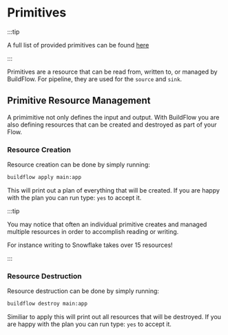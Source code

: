 # Primitives


:::tip

A full list of provided primitives can be found [here](../../category/primitives/)

:::

Primitives are a resource that can be read from, written to, or managed by BuildFlow. For pipeline, they are used for the `source` and `sink`.

## Primitive Resource Management

A primimitive not only defines the input and output. With BuildFlow you are also defining resources that can be created and destroyed as part of your Flow.


### Resource Creation

Resource creation can be done by simply running:

```bash
buildflow apply main:app
```

This will print out a plan of everything that will be created. If you are happy with the plan you can run type: `yes` to accept it.

:::tip

You may notice that often an individual primitive creates and managed multiple resources in order to accomplish reading or writing.

For instance writing to Snowflake takes over 15 resources!

:::

### Resource Destruction

Resource destruction can be done by simply running:

```bash
buildflow destroy main:app
```

Similiar to apply this will print out all resources that will be destroyed. If you are happy with the plan you can run type: `yes` to accept it.